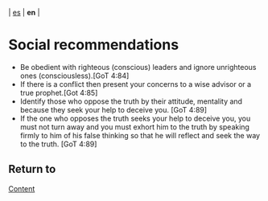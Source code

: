 | [es](../español/recomendaciones-sociales.md) | **en** |

# Social recommendations

- Be obedient with righteous (conscious) leaders and ignore unrighteous ones (consciousless).[GoT 4:84]
- If there is a conflict then present your concerns to a wise advisor or a true prophet.[Got 4:85]
- Identify those who oppose the truth by their attitude, mentality and because they seek your help to deceive you. [GoT 4:89]
- If the one who opposes the truth seeks your help to deceive you, you must not turn away and you must exhort him to the truth by speaking firmly to him of his false thinking so that he will reflect and seek the way to the truth. [GoT 4:89]

## Return to

[Content](./content.md)
